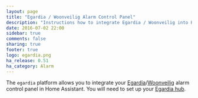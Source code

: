 ```yaml
---
layout: page
title: "Egardia / Woonveilig Alarm Control Panel"
description: "Instructions how to integrate Egardia / Woonveilig into Home Assistant."
date: 2016-07-02 22:00
sidebar: true
comments: false
sharing: true
footer: true
logo: egardia.png
ha_release: 0.51
ha_category: Alarm
---
```


The `egardia` platform allows you to integrate your [Egardia](http://www.egardia.com)/[Woonveilig](http://www.woonveilig.nl) alarm control panel in Home Assistant.
You will need to set up your [Egardia hub](/components/egardia/).
